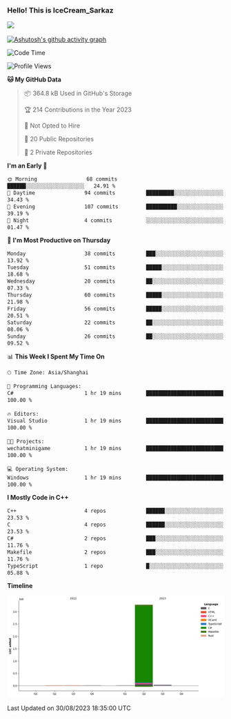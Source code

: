### Hello! This is IceCream_Sarkaz

![](https://github-readme-stats.vercel.app/api?username=Huang-Yuhan&theme=dark)

[![Ashutosh's github activity graph](https://github-readme-activity-graph.vercel.app/graph?username=Huang-Yuhan&bg_color=000000&color=ffffff&line=c061cb&point=c64600&area=true&hide_border=true)](https://github.com/ashutosh00710/github-readme-activity-graph)


<!--START_SECTION:waka-->
![Code Time](http://img.shields.io/badge/Code%20Time-203%20hrs%208%20mins-blue)

![Profile Views](http://img.shields.io/badge/Profile%20Views-0-blue)

**🐱 My GitHub Data** 

> 📦 364.8 kB Used in GitHub's Storage 
 > 
> 🏆 214 Contributions in the Year 2023
 > 
> 🚫 Not Opted to Hire
 > 
> 📜 20 Public Repositories 
 > 
> 🔑 2 Private Repositories 
 > 
**I'm an Early 🐤** 

```text
🌞 Morning                68 commits          ██████░░░░░░░░░░░░░░░░░░░   24.91 % 
🌆 Daytime                94 commits          █████████░░░░░░░░░░░░░░░░   34.43 % 
🌃 Evening                107 commits         ██████████░░░░░░░░░░░░░░░   39.19 % 
🌙 Night                  4 commits           ░░░░░░░░░░░░░░░░░░░░░░░░░   01.47 % 
```
📅 **I'm Most Productive on Thursday** 

```text
Monday                   38 commits          ███░░░░░░░░░░░░░░░░░░░░░░   13.92 % 
Tuesday                  51 commits          █████░░░░░░░░░░░░░░░░░░░░   18.68 % 
Wednesday                20 commits          ██░░░░░░░░░░░░░░░░░░░░░░░   07.33 % 
Thursday                 60 commits          █████░░░░░░░░░░░░░░░░░░░░   21.98 % 
Friday                   56 commits          █████░░░░░░░░░░░░░░░░░░░░   20.51 % 
Saturday                 22 commits          ██░░░░░░░░░░░░░░░░░░░░░░░   08.06 % 
Sunday                   26 commits          ██░░░░░░░░░░░░░░░░░░░░░░░   09.52 % 
```


📊 **This Week I Spent My Time On** 

```text
🕑︎ Time Zone: Asia/Shanghai

💬 Programming Languages: 
C#                       1 hr 19 mins        █████████████████████████   100.00 % 

🔥 Editors: 
Visual Studio            1 hr 19 mins        █████████████████████████   100.00 % 

🐱‍💻 Projects: 
wechatminigame           1 hr 19 mins        █████████████████████████   100.00 % 

💻 Operating System: 
Windows                  1 hr 19 mins        █████████████████████████   100.00 % 
```

**I Mostly Code in C++** 

```text
C++                      4 repos             ██████░░░░░░░░░░░░░░░░░░░   23.53 % 
C                        4 repos             ██████░░░░░░░░░░░░░░░░░░░   23.53 % 
C#                       2 repos             ███░░░░░░░░░░░░░░░░░░░░░░   11.76 % 
Makefile                 2 repos             ███░░░░░░░░░░░░░░░░░░░░░░   11.76 % 
TypeScript               1 repo              █░░░░░░░░░░░░░░░░░░░░░░░░   05.88 % 
```



**Timeline**

![Lines of Code chart](https://raw.githubusercontent.com/Huang-Yuhan/Huang-Yuhan/main/assets/bar_graph.png)


 Last Updated on 30/08/2023 18:35:00 UTC
<!--END_SECTION:waka-->
